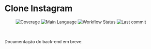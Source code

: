 # Clone Instagram

<p align="center">
  <img alt="Coverage" src="https://coveralls.io/repos/github/marlonelima/instagram/badge.svg?branch=main&id=5" />
  <img alt="Main Language" src="https://img.shields.io/github/languages/top/marlonelima/instagram" />
  <img alt="Workflow Status" src="https://img.shields.io/github/workflow/status/marlonelima/instagram/API%20CI/main" />
  <img alt="Last commit" src="https://img.shields.io/github/last-commit/marlonelima/instagram" />
</p>

<br>
<br>
Documentação do back-end em breve.
